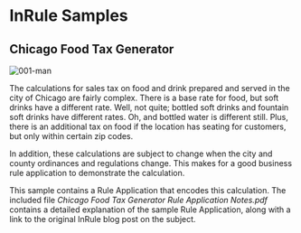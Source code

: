 # InRule Samples

## Chicago Food Tax Generator

![001-man](https://user-images.githubusercontent.com/56549684/149968696-6c3eab90-d4c6-448e-98bb-3fc2bff3d930.png)

The calculations for sales tax on food and drink prepared and served in the city of Chicago are fairly complex. There is a base rate for food, but soft drinks have a different rate. Well, not quite; bottled soft drinks and fountain soft drinks have different rates. Oh, and bottled water is different still. Plus, there is an additional tax on food if the location has seating for customers, but only within certain zip codes.

In addition, these calculations are subject to change when the city and county ordinances and regulations change. This makes for a good business rule application to demonstrate the calculation.

This sample contains a Rule Application that encodes this calculation. The included file *Chicago Food Tax Generator Rule Application Notes.pdf* contains a detailed explanation of the sample Rule Application, along with a link to the original InRule blog post on the subject.

